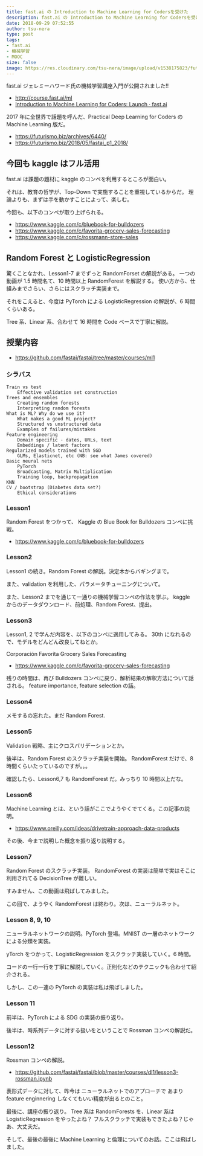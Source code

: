 ```yaml
---
title: fast.ai の Introduction to Machine Learning for Codersを受けた
description: fast.ai の Introduction to Machine Learning for Codersを受けた感想です。これは、とても役に立つからね。
date: 2018-09-29 07:52:55
author: tsu-nera
type: post
tags:
- fast.ai
- 機械学習
- MOOC
size: false
image: https://res.cloudinary.com/tsu-nera/image/upload/v1538175823/futurismo/posts/055a5a7aae59ab9e58ca7d1c86f1f1d9.png
---
```


fast.ai ジェレミーハワード氏の機械学習講座入門が公開されました!!

- http://course.fast.ai/ml
- [Introduction to Machine Learning for Coders: Launch · fast\.ai](http://www.fast.ai/2018/09/26/ml-launch/)

2017 年に全世界で話題を呼んだ、Practical Deep Learning for Coders の Machine Learning 版だ。

- https://futurismo.biz/archives/6440/
- https://futurismo.biz/2018/05/fastai_p1_2018/

## 今回も kaggle はフル活用

fast.ai は課題の題材に kaggle のコンペを利用するところが面白い。

それは、教育の哲学が、Top-Down で実施することを重視しているからだ。
理論よりも、まずは手を動かすことによって、楽しむ。

今回も、以下のコンペが取り上げられる。

- https://www.kaggle.com/c/bluebook-for-bulldozers
- https://www.kaggle.com/c/favorita-grocery-sales-forecasting
- https://www.kaggle.com/c/rossmann-store-sales

## Random Forest と LogisticRegression

驚くことなかれ、Lesson1-7 までずっと RandomForset の解説がある。
一つの動画が 1.5 時間名て、10 時間以上 RandomForest を解説する。
使い方から、仕組みまでさらい、さらにはスクラッチ実装まで。

それをこえると、今度は PyTorch による LogisticRegression の解説が、6 時間くらいある。

Tree 系、Linear 系、合わせて 16 時間を Code ベースで丁寧に解説。

## 授業内容

- https://github.com/fastai/fastai/tree/master/courses/ml1

### シラバス

```
Train vs test
    Effective validation set construction
Trees and ensembles
    Creating random forests
    Interpreting random forests
What is ML? Why do we use it?
	What makes a good ML project?
	Structured vs unstructured data
	Examples of failures/mistakes
Feature engineering
	Domain specific - dates, URLs, text
	Embeddings / latent factors
Regularized models trained with SGD
	GLMs, Elasticnet, etc (NB: see what James covered)
Basic neural nets
	PyTorch
	Broadcasting, Matrix Multiplication
	Training loop, backpropagation
KNN
CV / bootstrap (Diabetes data set?)
	Ethical considerations
```

### Lesson1

Random Forest をつかって、
Kaggle の Blue Book for Bulldozers コンペに挑戦。

- https://www.kaggle.com/c/bluebook-for-bulldozers

### Lesson2

Lesson1 の続き。Random Forest の解説。決定木からバギングまで。

また、validation を利用した、パラメータチューニングについて。

また、Lesson2 までを通じて一通りの機械学習コンペの作法を学ぶ。
kaggle からのデータダウンロード、前処理、Random Forest、提出。

### Lesson3

Lesson1, 2 で学んだ内容を、以下のコンペに適用してみる。
30th になれるので、モデルをどんどん改良してねとか。

Corporación Favorita Grocery Sales Forecasting

- https://www.kaggle.com/c/favorita-grocery-sales-forecasting

残りの時間は、再び Bulldozers コンペに戻り、解析結果の解釈方法について話される。
feature importance, feature selection の話。

### Lesson4

メモするの忘れた。まだ Random Forest.

### Lesson5

Validation 戦略、主にクロスバリデーションとか。

後半は、Random Forest のスクラッチ実装を開始。
RandomForest だけで、8 時間くらいたっているのですが。。。

確認したら、Lesson6,7 も RandomForest だ。みっちり 10 時間以上だな。

### Lesson6

Machine Learning とは、という話がここでようやくでてくる。この記事の説明。

- https://www.oreilly.com/ideas/drivetrain-approach-data-products

その後、今まで説明した概念を振り返り説明する。

### Lesson7

Random Forest のスクラッチ実装。
RandomForest の実装は簡単で実はそこに利用されてる DecisionTree が難しい。

すみません、この動画は飛ばしてみました。

この回で、ようやく RandomForest は終わり。次は、ニューラルネット。

### Lesson 8, 9, 10

ニューラルネットワークの説明。PyTorch 登場。MNIST の一層のネットワークによる分類を実装。

yTorch をつかって、LogisticRegression をスクラッチ実装していく。6 時間。

コードの一行一行を丁寧に解説していく。正則化などのテクニックも合わせて紹介される。

しかし、この一連の PyTorch の実装は私は飛ばしました。

### Lesson 11

前半は、PyTorch による SDG の実装の振り返り。

後半は、時系列データに対する扱いをということで Rossman コンペの解説だ。

### Lesson12

Rossman コンペの解説。

- https://github.com/fastai/fastai/blob/master/courses/dl1/lesson3-rossman.ipynb

表形式データに対して、昨今は ニューラルネットでのアプローチで
あまり feature enginnering しなくてもいい精度が出るとのこと。

最後に、講座の振り返り。
Tree 系は RandomForests を、Linear 系は LogisticRegression をやったよね？
フルスクラッチで実装もできたよね？じゃあ、大丈夫だ。

そして、最後の最後に Machine Learning と倫理についてのお話。ここは飛ばしました。
